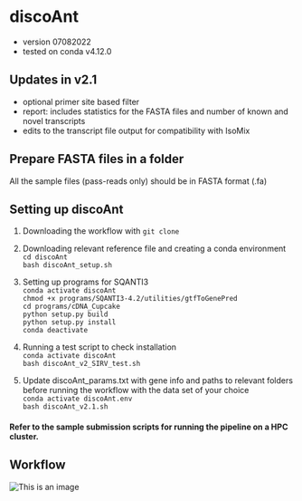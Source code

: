 # discoAnt
- version 07082022
- tested on conda v4.12.0

## Updates in v2.1
- optional primer site based filter
- report: includes statistics for the FASTA files and number of known and novel transcripts
- edits to the transcript file output for compatibility with IsoMix


## Prepare FASTA files in a folder
All the sample files (pass-reads only) should be in FASTA format (.fa)

## Setting up discoAnt

1. Downloading the workflow with ```git clone```
  
2. Downloading relevant reference file and creating a conda environment \
  ```cd discoAnt``` \
  ```bash discoAnt_setup.sh```

3. Setting up programs for SQANTI3 \
  ```conda activate discoAnt``` \
  ```chmod +x programs/SQANTI3-4.2/utilities/gtfToGenePred``` \
  ```cd programs/cDNA_Cupcake``` \
  ```python setup.py build``` \
  ```python setup.py install``` \
  ```conda deactivate```

  
3. Running a test script to check installation \
  ```conda activate discoAnt``` \
  ```bash discoAnt_v2_SIRV_test.sh```
  
4. Update discoAnt_params.txt with gene info and paths to relevant folders before running the workflow with the data set of your choice \
  ```conda activate discoAnt.env``` \
  ```bash discoAnt_v2.1.sh```

#### Refer to the sample submission scripts for running the pipeline on a HPC cluster.

## Workflow

![This is an image](https://github.com/shwetajoshi-15/discoAnt/blob/main/discoAnt_workflow.png)



